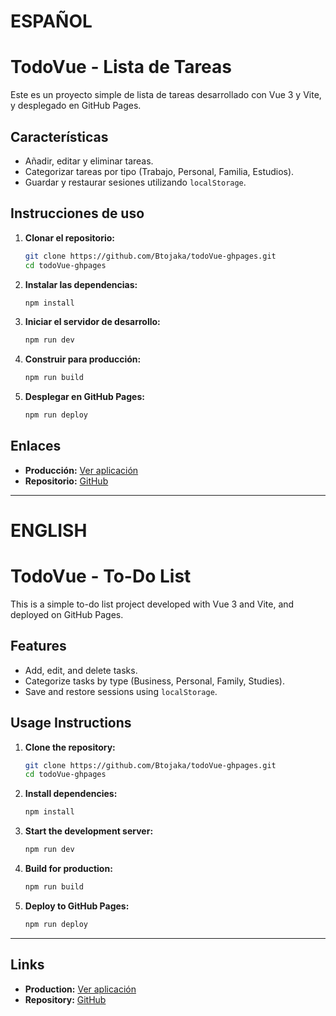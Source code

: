# ESPAÑOL

# TodoVue - Lista de Tareas

Este es un proyecto simple de lista de tareas desarrollado con Vue 3 y Vite, y desplegado en GitHub Pages.

## Características

- Añadir, editar y eliminar tareas.
- Categorizar tareas por tipo (Trabajo, Personal, Familia, Estudios).
- Guardar y restaurar sesiones utilizando `localStorage`.

## Instrucciones de uso

1. **Clonar el repositorio:**

   ```bash
   git clone https://github.com/Btojaka/todoVue-ghpages.git
   cd todoVue-ghpages
   ```

2. **Instalar las dependencias:**

   ```bash
   npm install
   ```

3. **Iniciar el servidor de desarrollo:**

   ```bash
   npm run dev
   ```

4. **Construir para producción:**

   ```bash
   npm run build
   ```

5. **Desplegar en GitHub Pages:**
   ```bash
   npm run deploy
   ```


## Enlaces

- **Producción:** [Ver aplicación](https://btojaka.github.io/todoVue-ghpages/)
- **Repositorio:** [GitHub](https://github.com/Btojaka/todoVue-ghpages)

---


# ENGLISH

# TodoVue - To-Do List

This is a simple to-do list project developed with Vue 3 and Vite, and deployed on GitHub Pages.

## Features

- Add, edit, and delete tasks.
- Categorize tasks by type (Business, Personal, Family, Studies).
- Save and restore sessions using `localStorage`.

## Usage Instructions

1. **Clone the repository:**

   ```bash
   git clone https://github.com/Btojaka/todoVue-ghpages.git
   cd todoVue-ghpages
   ```

2. **Install dependencies:**

   ```bash
   npm install
   ```

3. **Start the development server:**

   ```bash
   npm run dev
   ```

4. **Build for production:**

   ```bash
   npm run build
   ```

5. **Deploy to GitHub Pages:**
   ```bash
   npm run deploy
   ```

---

## Links

- **Production:** [Ver aplicación](https://btojaka.github.io/todoVue-ghpages/)
- **Repository:** [GitHub](https://github.com/Btojaka/todoVue-ghpages)
